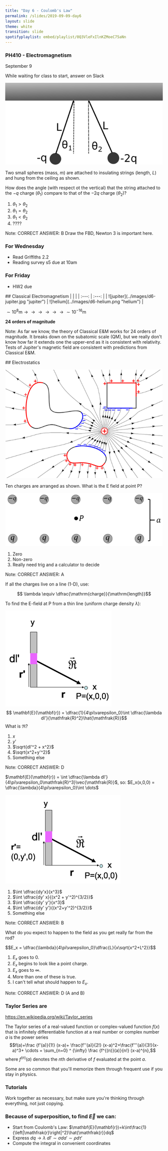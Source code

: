 ```yaml
---
title: "Day 6 - Coulomb's Law"
permalink: /slides/2019-09-09-day6
layout: slide
theme: white
transition: slide
spotifyplaylist: embed/playlist/0Q3VleFxIlnKZMoeC75aNn
---
```


<section data-markdown="">
	
### PH410 - Electromagnetism

September 9
<!--this doesn't work... {% include spotifyplaylist.html id=page.spotifyplaylist %}-->
</section>
<section data-markdown>
While waiting for class to start, answer on Slack 
	
![hanging charges](../images/d6-hungspheres.png "hanging charges") 
	
Two small spheres (mass, $m$) are attached to insulating strings (length, $L$) and hung from the ceiling as shown.

How does the angle (with respect ot the vertical) that the string attached to the $-q$ charge ($\theta_1$) compare to that of the $-2q$ charge ($\theta_2$)?

1. $\theta_1 > \theta_2$
2. $\theta_1 = \theta_2$
3. $\theta_1 < \theta_2$
4. ????

Note:
CORRECT ANSWER: B
Draw the FBD, Newton 3 is important here.

</section>

<section data-markdown="">

### For Wednesday
- Read Griffiths 2.2
- Reading survey s5 due at 10am 

### For Friday
- HW2 due
	
</section>


<section data-markdown>
## Classical Electromagnetism
|  |  |
| :---: | :---: |
| ![jupiter](../images/d6-jupiter.jpg "jupiter") | ![helium](../images/d6-helium.png "helium") |


$\sim 10^8\mathrm{m} \longrightarrow \longrightarrow \longrightarrow\longrightarrow\longrightarrow\longrightarrow \sim 10^{-16}\mathrm{m}$

**24 orders of magnitude**

Note: As far we know, the theory of Classical E&M works for 24 orders of magnitude. It breaks down on the subatomic scale (QM), but we really don't know how far it extends one the upper-end as it is consistent with relativity. Tests of Jupiter's magnetic field are consistent with predictions from Classical E&M.

</section>

<section data-markdown>
## Electrostatics

![efield](../images/d6-efieldwiki.png "efield")</section>

<section data-markdown>

Ten charges are arranged as shown. What is the E field at point P?

![](../images/d6-superpositioncharges.png "") 

1. Zero
2. Non-zero
3. Really need trig and a calculator to decide

Note:
CORRECT ANSWER: A
</section>

<!-- <section data-markdown>

1 of the 5 charges has been removed, as shown. What’s the E field at the center?

<img src ="./images/4charges.png" align="center" style="width: 400px";/>

1. $+(kq/a^2)\hat{y}$
2. $-(kq/a^2)\hat{y}$
3. 0
4. Something entirely different!
5. This is a nasty problem which I need more time to solve

Note:
CORRECT ANSWER:  B
Superposition!

</section> -->

<section data-markdown>

If all the charges live on a line (1-D), use:

$$ \lambda \equiv \dfrac{\mathrm{charge}}{\mathrm{length}}$$

<!--Draw your own picture. What's $\mathbf{E}(\mathbf{r})$?-->

</section>

<section data-markdown>

To find the E-field at P from a thin line (uniform charge density $\lambda$):

![line charge](../images/d6-linecharge.png "line charge")
$$ \mathbf{E}(\mathbf{r}) = \dfrac{1}{4\pi\varepsilon_0}\int \dfrac{\lambda dl'}{\mathfrak{R}^2}\hat{\mathfrak{R}}$$
What is $\mathfrak{R}$?

1. $x$
2. $y'$
3. $\sqrt{dl'^2 + x^2}$
4. $\sqrt{x^2+y'^2}$
5. Something else

Note:
CORRECT ANSWER: D

</section>

<section data-markdown>

$\mathbf{E}(\mathbf{r}) = \int \dfrac{\lambda dl'}{4\pi\varepsilon_0\mathfrak{R}^3}\vec{\mathfrak{R}}$, so: $E_x(x,0,0) = \dfrac{\lambda}{4\pi\varepsilon_0}\int \dots$

![line charge](../images/d6-linecharge_coords.png "line charge")

1. $\int \dfrac{dy'x}{x^3}$
2. $\int \dfrac{dy' x}{(x^2 + y'^2)^{3/2}}$
3. $\int \dfrac{dy' y'}{x^3}$
4. $\int \dfrac{dy' y'}{(x^2+y'^2)^{3/2}}$
5. Something else

Note:
CORRECT ANSWER: B

</section>

<section data-markdown>

What do you expect to happen to the field as you get really far from the rod?

$$E_x = \dfrac{\lambda}{4\pi\varepsilon_0\}\dfrac{L}{x\sqrt{x^2+L^2}}$$

1. $E_x$ goes to 0.
2. $E_x$ begins to look like a point charge.
3. $E_x$ goes to $\infty$.
4. More than one of these is true.
5. I can't tell what should happen to $E_x$.

Note:
CORRECT ANSWER: D (A and B)

</section>
<section data-markdown>

### Taylor Series are 
https://en.wikipedia.org/wiki/Taylor_series

The Taylor series of a real-valued function or complex-valued function $f(x)$ that is infinitely differentiable function at a real number or complex number $a$ is the power series
$$f(a)+\frac {f'(a)}{1!} (x-a)+ \frac{f''(a)}{2!} (x-a)^2+\frac{f'''(a)}{3!}(x-a)^3+ \cdots = \sum_{n=0} ^ {\infty} \frac {f^{(n)}(a)}{n!} (x-a)^{n},$$
where $f^{(n)}(a)$ denotes the $n$th derivative of $f$ evaluated at the point $a$. 

Some are so common that you'll memorize them through frequent use if you stay in physics.
</section>

<section data-markdown>
	
### Tutorials

Work together as necessary, but make sure you're thinking through everything, not just copying.

</section>

<section data-markdown>
	
### Because of superposition, to find $\vec{E}$ we can:

- Start from Coulomb's Law: $\mathbf{E}(\mathbf{r})=k\int\frac{1}{\left|\mathfrak{r}\right|^2}\hat{\mathfrak{r}}dq$
- Express $dq \rightarrow \lambda~dl' \sim \sigma da' \sim \rho d\tau'$
- Compute the integral in convenient coordinates
</section>

